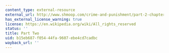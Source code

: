 ```yaml
---
content_type: external-resource
external_url: http://www.shmoop.com/crime-and-punishment/part-2-chapter-1-full-text.html
has_external_license_warning: true
license: https://en.wikipedia.org/wiki/All_rights_reserved
status: ''
title: Part Two
uid: b15eb687-f054-44fa-9607-ebe4cd7cadbc
wayback_url: ''
---
```


